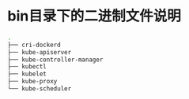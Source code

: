 # bin目录下的二进制文件说明
```bash
.
├── cri-dockerd
├── kube-apiserver
├── kube-controller-manager
├── kubectl
├── kubelet
├── kube-proxy
└── kube-scheduler
```